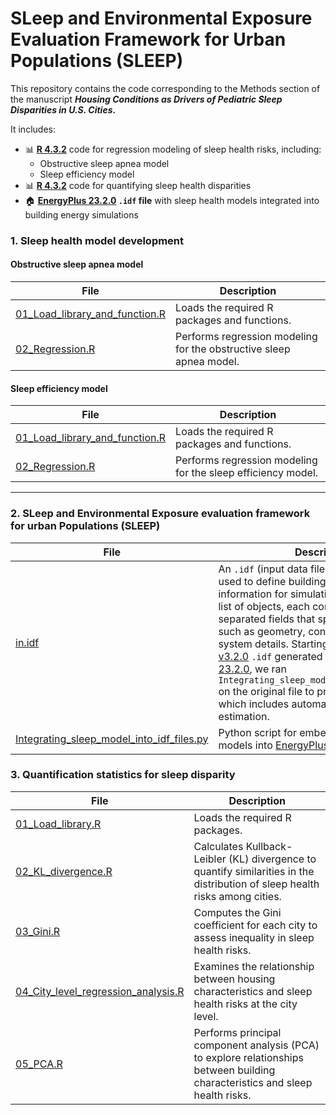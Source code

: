 # SLeep and Environmental Exposure Evaluation Framework for Urban Populations (SLEEP)

This repository contains the code corresponding to the Methods section of the manuscript **_Housing Conditions as Drivers of Pediatric Sleep Disparities in U.S. Cities_.**

It includes:

- 📊 **[R 4.3.2](https://cran.r-project.org/bin/windows/base/old/4.3.2/)** code for regression modeling of sleep health risks, including:
  - Obstructive sleep apnea model
  - Sleep efficiency model
- 📊 **[R 4.3.2](https://cran.r-project.org/bin/windows/base/old/4.3.2/)** code for quantifying sleep health disparities
- 🏠 **[EnergyPlus 23.2.0](https://github.com/NREL/EnergyPlus/releases/tag/v23.2.0)  `.idf` file** with sleep health models integrated into building energy simulations



### 1. Sleep health model development

#### Obstructive sleep apnea model

| File | Description |
|------|-------------|
| [01_Load_library_and_function.R](./1_Sleep_health_model_development/Obstructive_sleep_apnea_model/01_Load_library_and_function.R) | Loads the required R packages and functions. |
| [02_Regression.R](./1_Sleep_health_model_development/Obstructive_sleep_apnea_model/02_Regression.R) | Performs regression modeling for the obstructive sleep apnea model. |

#### Sleep efficiency model

| File | Description |
|------|-------------|
| [01_Load_library_and_function.R](./1_Sleep_health_model_development/Sleep_efficiency_model/01_Load_library_and_function.R) | Loads the required R packages and functions. |
| [02_Regression.R](./1_Sleep_health_model_development/Sleep_efficiency_model/02_Regression.R) | Performs regression modeling for the sleep efficiency model. |

---

### 2. SLeep and Environmental Exposure evaluation framework for urban Populations (SLEEP)

| File | Description |
|------|-------------|
| [in.idf](./2_SLeep_and_Environmental_Exposure_evaluation_framework_for_urban_Populations_(SLEEP)/in.idf) | An `.idf` (input data file) is a plain text file used to define building and HVAC system information for simulations. It consists of a list of objects, each containing comma-separated fields that specify parameters such as geometry, construction, and HVAC system details. Starting from the [ResStock v3.2.0](https://resstock.readthedocs.io/en/v3.2.0/) `.idf` generated for [EnergyPlus 23.2.0](https://github.com/NREL/EnergyPlus/releases/tag/v23.2.0), we ran `Integrating_sleep_model_into_idf_files.py` on the original file to produce this version, which includes automated sleep health risk estimation. |
| [Integrating_sleep_model_into_idf_files.py](./2_SLeep_and_Environmental_Exposure_evaluation_framework_for_urban_Populations_(SLEEP)/Integrating_sleep_model_into_idf_files.py) | Python script for embedding sleep health models into [EnergyPlus 23.2.0](https://github.com/NREL/EnergyPlus/releases/tag/v23.2.0) `.idf` files. |

### 3. Quantification statistics for sleep disparity

| File | Description |
|------|-------------|
| [01_Load_library.R](./3_Quantification_statistics_for_sleep_disparity/01_Load_library.R) | Loads the required R packages. |
| [02_KL_divergence.R](./3_Quantification_statistics_for_sleep_disparity/02_KL_divergence.R) | Calculates Kullback-Leibler (KL) divergence to quantify similarities in the distribution of sleep health risks among cities. |
| [03_Gini.R](./3_Quantification_statistics_for_sleep_disparity/03_Gini.R) | Computes the Gini coefficient for each city to assess inequality in sleep health risks. |
| [04_City_level_regression_analysis.R](./3_Quantification_statistics_for_sleep_disparity/04_City_level_regression_analysis.R) | Examines the relationship between housing characteristics and sleep health risks at the city level. |
| [05_PCA.R](./3_Quantification_statistics_for_sleep_disparity/05_PCA.R) | Performs principal component analysis (PCA) to explore relationships between building characteristics and sleep health risks. |
